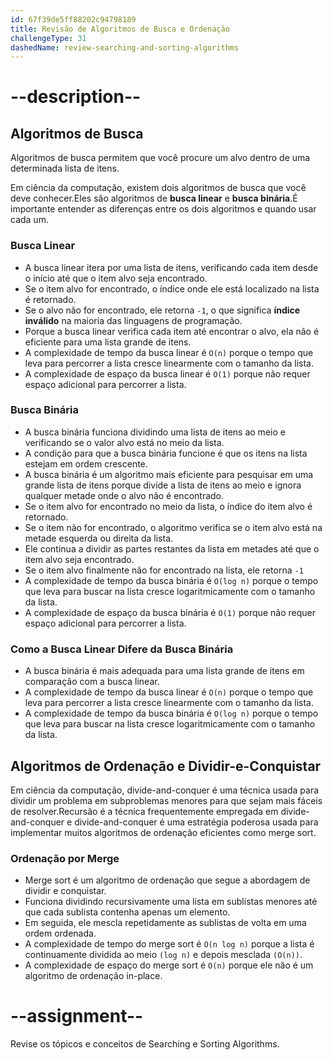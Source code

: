 ```yaml
---
id: 67f39de5ff88202c94798189
title: Revisão de Algoritmos de Busca e Ordenação
challengeType: 31
dashedName: review-searching-and-sorting-algorithms
---
```


# --description--

## Algoritmos de Busca

Algoritmos de busca permitem que você procure um alvo dentro de uma determinada lista de itens.

Em ciência da computação, existem dois algoritmos de busca que você deve conhecer.Eles são algoritmos de **busca linear** e **busca binária**.É importante entender as diferenças entre os dois algoritmos e quando usar cada um.

### Busca Linear

- A busca linear itera por uma lista de itens, verificando cada item desde o início até que o item alvo seja encontrado.
- Se o item alvo for encontrado, o índice onde ele está localizado na lista é retornado.
- Se o alvo não for encontrado, ele retorna `-1`, o que significa **índice inválido** na maioria das linguagens de programação.
- Porque a busca linear verifica cada item até encontrar o alvo, ela não é eficiente para uma lista grande de itens.
- A complexidade de tempo da busca linear é `O(n)` porque o tempo que leva para percorrer a lista cresce linearmente com o tamanho da lista.
- A complexidade de espaço da busca linear é `O(1)` porque não requer espaço adicional para percorrer a lista.

### Busca Binária

- A busca binária funciona dividindo uma lista de itens ao meio e verificando se o valor alvo está no meio da lista.
- A condição para que a busca binária funcione é que os itens na lista estejam em ordem crescente.
- A busca binária é um algoritmo mais eficiente para pesquisar em uma grande lista de itens porque divide a lista de itens ao meio e ignora qualquer metade onde o alvo não é encontrado.
- Se o item alvo for encontrado no meio da lista, o índice do item alvo é retornado.
- Se o item não for encontrado, o algoritmo verifica se o item alvo está na metade esquerda ou direita da lista.
- Ele continua a dividir as partes restantes da lista em metades até que o item alvo seja encontrado.
- Se o item alvo finalmente não for encontrado na lista, ele retorna `-1`
- A complexidade de tempo da busca binária é `O(log n)` porque o tempo que leva para buscar na lista cresce logaritmicamente com o tamanho da lista.
- A complexidade de espaço da busca binária é `O(1)` porque não requer espaço adicional para percorrer a lista.

### Como a Busca Linear Difere da Busca Binária

- A busca binária é mais adequada para uma lista grande de itens em comparação com a busca linear.
- A complexidade de tempo da busca linear é `O(n)` porque o tempo que leva para percorrer a lista cresce linearmente com o tamanho da lista.
- A complexidade de tempo da busca binária é `O(log n)` porque o tempo que leva para buscar na lista cresce logaritmicamente com o tamanho da lista.

## Algoritmos de Ordenação e Dividir-e-Conquistar

Em ciência da computação, divide-and-conquer é uma técnica usada para dividir um problema em subproblemas menores para que sejam mais fáceis de resolver.Recursão é a técnica frequentemente empregada em divide-and-conquer e divide-and-conquer é uma estratégia poderosa usada para implementar muitos algoritmos de ordenação eficientes como merge sort.

### Ordenação por Merge

- Merge sort é um algoritmo de ordenação que segue a abordagem de dividir e conquistar.
- Funciona dividindo recursivamente uma lista em sublistas menores até que cada sublista contenha apenas um elemento.
- Em seguida, ele mescla repetidamente as sublistas de volta em uma ordem ordenada.
- A complexidade de tempo do merge sort é `O(n log n)` porque a lista é continuamente dividida ao meio `(log n)` e depois mesclada `(O(n))`.
- A complexidade de espaço do merge sort é `O(n)` porque ele não é um algoritmo de ordenação in-place.

# --assignment--

Revise os tópicos e conceitos de Searching e Sorting Algorithms.
